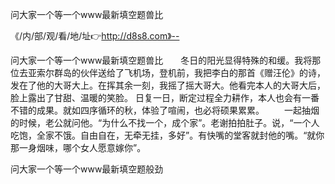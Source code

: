 问大家一个等一个www最新填空题兽比

《/内/部/观/看/地/址👉http://d8s8.com》--

问大家一个等一个www最新填空题兽比　　冬日的阳光显得特殊的和缓。我将那位去亚索尔群岛的伙伴送给了飞机场，登机前，我把李白的那首《赠汪伦》的诗，发在了他的大哥大上。在挥其余一刻，我摇了摇大哥大。他看完本人的大哥大后，脸上露出了甘甜、温暖的笑脸。
日复一日，断定过程全力耕作，本人也会有一番不错的成果。就如四序循环的秋，体验了喧闹，也必将硕果累累。
　　一起抽烟的时候，老公就问他。“为什么不找一个，成个家”。老谢拍拍肚子。说，“一个人吃饱，全家不饿。自由自在，无牵无挂，多好”。有快嘴的堂客就封他的嘴。“就你那一身烟味，哪个女人愿意嫁你”。





问大家一个等一个www最新填空题般劲
